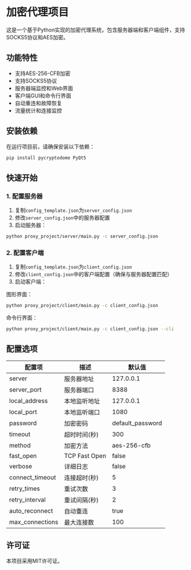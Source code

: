 # 加密代理项目

这是一个基于Python实现的加密代理系统，包含服务器端和客户端组件，支持SOCKS5协议和AES加密。

## 功能特性

- 支持AES-256-CFB加密
- 支持SOCKS5协议
- 服务器端监控和Web界面
- 客户端GUI和命令行界面
- 自动重连和故障恢复
- 流量统计和连接监控

## 安装依赖

在运行项目前，请确保安装以下依赖：

```bash
pip install pycryptodome PyQt5
```

## 快速开始

### 1. 配置服务器

1. 复制`config_template.json`为`server_config.json`
2. 修改`server_config.json`中的服务器配置
3. 启动服务器：

```bash
python proxy_project/server/main.py -c server_config.json
```

### 2. 配置客户端

1. 复制`config_template.json`为`client_config.json`
2. 修改`client_config.json`中的客户端配置（确保与服务器配置匹配）
3. 启动客户端：

图形界面：
```bash
python proxy_project/client/main.py -c client_config.json
```

命令行界面：
```bash
python proxy_project/client/main.py -c client_config.json --cli
```



## 配置选项

| 配置项 | 描述 | 默认值 |
|--------|------|--------|
| server | 服务器地址 | 127.0.0.1 |
| server_port | 服务器端口 | 8388 |
| local_address | 本地监听地址 | 127.0.0.1 |
| local_port | 本地监听端口 | 1080 |
| password | 加密密码 | default_password |
| timeout | 超时时间(秒) | 300 |
| method | 加密方法 | aes-256-cfb |
| fast_open | TCP Fast Open | false |
| verbose | 详细日志 | false |
| connect_timeout | 连接超时(秒) | 5 |
| retry_times | 重试次数 | 3 |
| retry_interval | 重试间隔(秒) | 2 |
| auto_reconnect | 自动重连 | true |
| max_connections | 最大连接数 | 100 |

## 许可证

本项目采用MIT许可证。
